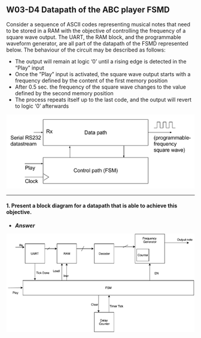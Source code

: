 ## W03-D4 Datapath of the ABC player FSMD

Consider a sequence of ASCII codes representing musical notes that need to be stored in a RAM with the objective of controlling the frequency of a square wave output. The UART, the RAM block, and the programmable waveform generator, are all part of the datapath of the FSMD represented below. The behaviour of the circuit may be described as follows:

- The output will remain at logic ‘0’ until a rising edge is detected in the “Play” input
- Once the ”Play” input is activated, the square wave output starts with a frequency defined by the content of the first memory position
- After 0.5 sec. the frequency of the square wave changes to the value defined by the second memory position
- The process repeats itself up to the last code, and the output will revert to logic ‘0’ afterwards

<img src="/Resources/images/w3d4.png" width="600">

---

#### 1. Present a block diagram for a datapath that is able to achieve this objective.

- ***Answer***

<img src="/Resources/images/w3d4_FSMD.png" width="600">
